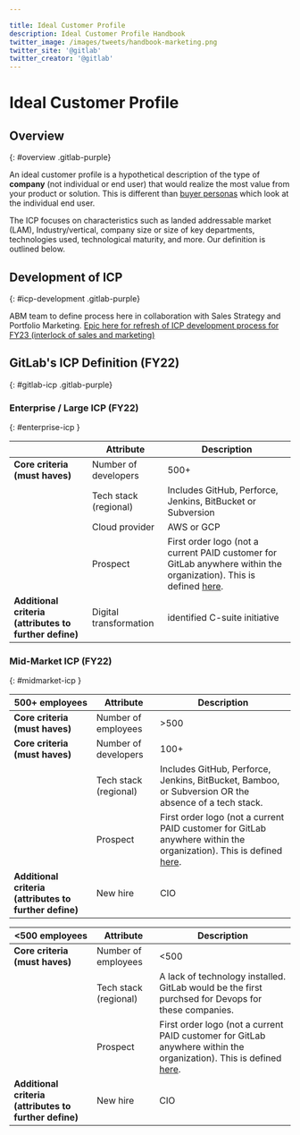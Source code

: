 ```yaml
---

title: Ideal Customer Profile
description: Ideal Customer Profile Handbook
twitter_image: /images/tweets/handbook-marketing.png
twitter_site: '@gitlab'
twitter_creator: '@gitlab'
---
```







# <i class="fab fa-gitlab fa-fw" style="color:rgb(252,109,38); font-size:.85em" aria-hidden="true"></i> Ideal Customer Profile

## Overview

{: #overview .gitlab-purple}
<!-- DO NOT CHANGE THIS ANCHOR -->
An ideal customer profile is a hypothetical description of the type of **company** (not individual or end user) that would realize the most value from your product or solution. This is different than [buyer personas](/handbook/marketing/brand-and-product-marketing/product-and-solution-marketing/roles-personas/buyer-persona/) which look at the individual end user.

The ICP focuses on characteristics such as landed addressable market (LAM), Industry/vertical, company size or size of key departments, technologies used, technological maturity, and more. Our definition is outlined below.

## Development of ICP

{: #icp-development .gitlab-purple}
<!-- DO NOT CHANGE THIS ANCHOR -->
ABM team to define process here in collaboration with Sales Strategy and Portfolio Marketing. [Epic here for refresh of ICP development process for FY23 (interlock of sales and marketing)](https://gitlab.com/groups/gitlab-com/marketing/-/epics/2475)

## GitLab's ICP Definition (FY22)

{: #gitlab-icp .gitlab-purple}
<!-- DO NOT CHANGE THIS ANCHOR -->

### Enterprise / Large ICP (FY22)

{: #enterprise-icp }
<!-- DO NOT CHANGE THIS ANCHOR -->

|  | **Attribute** | **Description** |
| ------ | ------ | ------ |
| **Core criteria (must haves)** | Number of developers | 500+ |
| | Tech stack (regional) | Includes GitHub, Perforce, Jenkins, BitBucket or Subversion |
| | Cloud provider | AWS or GCP |
| | Prospect | First order logo (not a current PAID customer for GitLab anywhere within the organization).  This is defined [here](https://about.gitlab.com/handbook/sales/sales-term-glossary/#first-order-customers).  |
| **Additional criteria (attributes to further define)** | Digital transformation | identified C-suite initiative |

### Mid-Market ICP (FY22)

{: #midmarket-icp }
<!-- DO NOT CHANGE THIS ANCHOR -->

| 500+ employees | **Attribute** | **Description** |
| ------ | ------ | ------ |
| **Core criteria (must haves)** | Number of employees | >500 |
| **Core criteria (must haves)** | Number of developers | 100+ |
| | Tech stack (regional) | Includes GitHub, Perforce, Jenkins, BitBucket, Bamboo, or Subversion OR the absence of a tech stack. |
| | Prospect | First order logo (not a current PAID customer for GitLab anywhere within the organization).  This is defined [here](https://about.gitlab.com/handbook/sales/sales-term-glossary/#first-order-customers).  |
| **Additional criteria (attributes to further define)** | New hire | CIO |


| <500 employees | **Attribute** | **Description** |
| ------ | ------ | ------ |
| **Core criteria (must haves)** | Number of employees | <500 |
| | Tech stack (regional) | A lack of technology installed.  GitLab would be the first purchsed for Devops for these companies. |
| | Prospect | First order logo (not a current PAID customer for GitLab anywhere within the organization).  This is defined [here](https://about.gitlab.com/handbook/sales/sales-term-glossary/#first-order-customers).  |
| **Additional criteria (attributes to further define)** | New hire | CIO |
